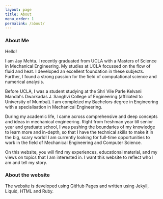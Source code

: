 ```yaml
---
layout: page
title: About
menu_order: 1
permalink: /about/
---
```

### About Me

Hello!


I am Jay Mehta. I recently graduated from UCLA with a Masters of Science in Mechanical Engineering. My studies at UCLA focussed on the flow of fluid and heat. I developed an excellent foundation in these subjects. Further, I found a strong passion for the field of computational science and numerical analysis.

Before UCLA, I was a student studying at the Shri Vile Parle Kelvani Mandal's Dwarkadas J. Sanghvi College of Engineering (affiliated to University of Mumbai). I am completed my Bachelors degree in Engineering with a specialisation in Mechanical Engineering.

During my academic life, I came across comprehensive and deep concepts and ideas in mechanical engineering. Right from freshman year till senior year and graduate school, I was pushing the boundaries of my knowledge to learn more and in-depth, so that I have the technical skills to make it in the big, scary world! I am currently looking for full-time opportunities to work in the field of Mechanical Engineering and Computer Science.

On this website, you will find my experiences, educational material, and my views on topics that I am interested in. I want this website to reflect who I am and tell my story.

### About the website

The website is developed using GitHub Pages and written using Jekyll, Liquid, HTML and Ruby.
